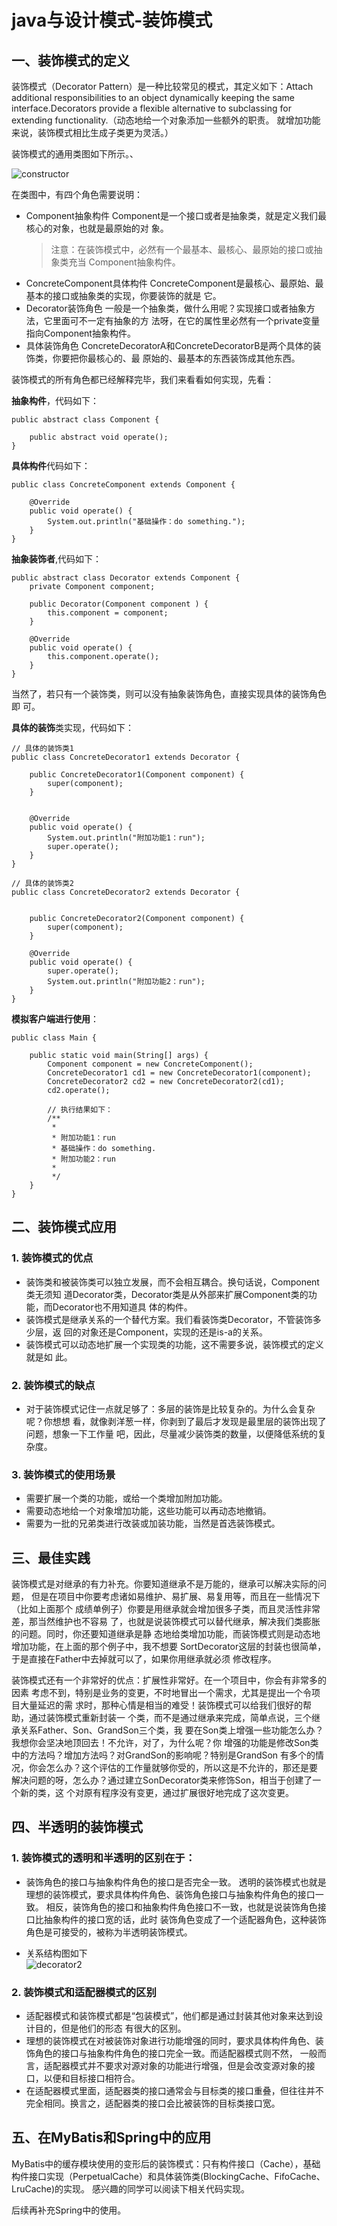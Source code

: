 # java与设计模式-装饰模式

## 一、装饰模式的定义

装饰模式（Decorator Pattern）是一种比较常见的模式，其定义如下：Attach additional
responsibilities to an object dynamically keeping the same interface.Decorators provide a flexible
alternative to subclassing for extending functionality.（动态地给一个对象添加一些额外的职责。
就增加功能来说，装饰模式相比生成子类更为灵活。）

装饰模式的通用类图如下所示。、

![constructor](asserts/decorator1.jpg)

在类图中，有四个角色需要说明：

- Component抽象构件
  Component是一个接口或者是抽象类，就是定义我们最核心的对象，也就是最原始的对
  象。
  > 注意：在装饰模式中，必然有一个最基本、最核心、最原始的接口或抽象类充当
    Component抽象构件。
- ConcreteComponent具体构件
  ConcreteComponent是最核心、最原始、最基本的接口或抽象类的实现，你要装饰的就是
  它。
- Decorator装饰角色
  一般是一个抽象类，做什么用呢？实现接口或者抽象方法，它里面可不一定有抽象的方
  法呀，在它的属性里必然有一个private变量指向Component抽象构件。
- 具体装饰角色
  ConcreteDecoratorA和ConcreteDecoratorB是两个具体的装饰类，你要把你最核心的、最
  原始的、最基本的东西装饰成其他东西。

装饰模式的所有角色都已经解释完毕，我们来看看如何实现，先看：

**抽象构件**，代码如下：

```
public abstract class Component {

    public abstract void operate();
}
```

**具体构件**代码如下：

```
public class ConcreteComponent extends Component {

    @Override
    public void operate() {
        System.out.println("基础操作：do something.");
    }
}
```

**抽象装饰者**,代码如下：

```
public abstract class Decorator extends Component {
    private Component component;

    public Decorator(Component component ) {
        this.component = component;
    }

    @Override
    public void operate() {
        this.component.operate();
    }
}
```

当然了，若只有一个装饰类，则可以没有抽象装饰角色，直接实现具体的装饰角色即
可。


**具体的装饰**类实现，代码如下：

```
// 具体的装饰类1
public class ConcreteDecorator1 extends Decorator {

    public ConcreteDecorator1(Component component) {
        super(component);
    }


    @Override
    public void operate() {
        System.out.println("附加功能1：run");
        super.operate();
    }
}
```

```
// 具体的装饰类2
public class ConcreteDecorator2 extends Decorator {


    public ConcreteDecorator2(Component component) {
        super(component);
    }

    @Override
    public void operate() {
        super.operate();
        System.out.println("附加功能2：run");
    }
}
```

**模拟客户端进行使用**：

```
public class Main {

    public static void main(String[] args) {
        Component component = new ConcreteComponent();
        ConcreteDecorator1 cd1 = new ConcreteDecorator1(component);
        ConcreteDecorator2 cd2 = new ConcreteDecorator2(cd1);
        cd2.operate();

        // 执行结果如下：
        /**
         *
         * 附加功能1：run
         * 基础操作：do something.
         * 附加功能2：run
         *
         */
    }
}

```

## 二、装饰模式应用

### 1. 装饰模式的优点

- 装饰类和被装饰类可以独立发展，而不会相互耦合。换句话说，Component类无须知
  道Decorator类，Decorator类是从外部来扩展Component类的功能，而Decorator也不用知道具
  体的构件。
- 装饰模式是继承关系的一个替代方案。我们看装饰类Decorator，不管装饰多少层，返
  回的对象还是Component，实现的还是is-a的关系。
- 装饰模式可以动态地扩展一个实现类的功能，这不需要多说，装饰模式的定义就是如
  此。

### 2. 装饰模式的缺点

- 对于装饰模式记住一点就足够了：多层的装饰是比较复杂的。为什么会复杂呢？你想想
  看，就像剥洋葱一样，你剥到了最后才发现是最里层的装饰出现了问题，想象一下工作量
  吧，因此，尽量减少装饰类的数量，以便降低系统的复杂度。

### 3. 装饰模式的使用场景

- 需要扩展一个类的功能，或给一个类增加附加功能。
- 需要动态地给一个对象增加功能，这些功能可以再动态地撤销。
- 需要为一批的兄弟类进行改装或加装功能，当然是首选装饰模式。

## 三、最佳实践

装饰模式是对继承的有力补充。你要知道继承不是万能的，继承可以解决实际的问题，
但是在项目中你要考虑诸如易维护、易扩展、易复用等，而且在一些情况下（比如上面那个
成绩单例子）你要是用继承就会增加很多子类，而且灵活性非常差，那当然维护也不容易
了，也就是说装饰模式可以替代继承，解决我们类膨胀的问题。同时，你还要知道继承是静
态地给类增加功能，而装饰模式则是动态地增加功能，在上面的那个例子中，我不想要
SortDecorator这层的封装也很简单，于是直接在Father中去掉就可以了，如果你用继承就必须
修改程序。

装饰模式还有一个非常好的优点：扩展性非常好。在一个项目中，你会有非常多的因素
考虑不到，特别是业务的变更，不时地冒出一个需求，尤其是提出一个令项目大量延迟的需
求时，那种心情是相当的难受！装饰模式可以给我们很好的帮助，通过装饰模式重新封装一
个类，而不是通过继承来完成，简单点说，三个继承关系Father、Son、GrandSon三个类，我
要在Son类上增强一些功能怎么办？我想你会坚决地顶回去！不允许，对了，为什么呢？你
增强的功能是修改Son类中的方法吗？增加方法吗？对GrandSon的影响呢？特别是GrandSon
有多个的情况，你会怎么办？这个评估的工作量就够你受的，所以这是不允许的，那还是要
解决问题的呀，怎么办？通过建立SonDecorator类来修饰Son，相当于创建了一个新的类，这
个对原有程序没有变更，通过扩展很好地完成了这次变更。

## 四、半透明的装饰模式

### 1. 装饰模式的透明和半透明的区别在于：

- 装饰角色的接口与抽象构件角色的接口是否完全一致。
透明的装饰模式也就是理想的装饰模式，要求具体构件角色、装饰角色接口与抽象构件角色的接口一致。
相反，装饰角色的接口和抽象构件角色接口不一致，也就是说装饰角色接口比抽象构件的接口宽的话，此时
装饰角色变成了一个适配器角色，这种装饰角色是可接受的，被称为半透明装饰模式。

- 关系结构图如下  
![decorator2](asserts/decorator2.png)

### 2. 装饰模式和适配器模式的区别

- 适配器模式和装饰模式都是“包装模式”，他们都是通过封装其他对象来达到设计目的，但是他们的形态
有很大的区别。
- 理想的装饰模式在对被装饰对象进行功能增强的同时，要求具体构件角色、装饰角色的接口与抽象构件角色的接口完全一致。而适配器模式则不然，
一般而言，适配器模式并不要求对源对象的功能进行增强，但是会改变源对象的接口，以便和目标接口相符合。
- 在适配器模式里面，适配器类的接口通常会与目标类的接口重叠，但往往并不完全相同。换言之，适配器类的接口会比被装饰的目标类接口宽。

## 五、在MyBatis和Spring中的应用

MyBatis中的缓存模块使用的变形后的装饰模式：只有构件接口（Cache），基础构件接口实现（PerpetualCache）和具体装饰类(BlockingCache、FifoCache、LruCache)的实现。
感兴趣的同学可以阅读下相关代码实现。


后续再补充Spring中的使用。


























